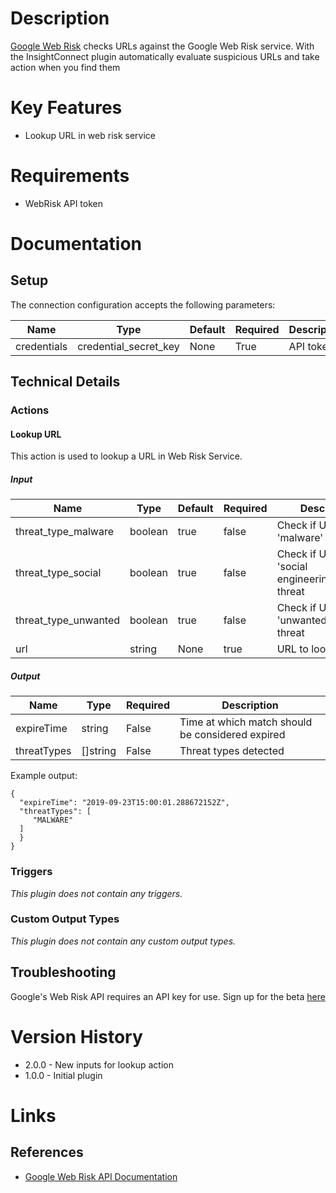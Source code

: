 # Description

[Google Web Risk](https://cloud.google.com/web-risk/) checks URLs against the Google Web Risk service. With the InsightConnect plugin automatically evaluate suspicious URLs and take action when you find them

# Key Features

* Lookup URL in web risk service

# Requirements

* WebRisk API token

# Documentation

## Setup

The connection configuration accepts the following parameters:

|Name|Type|Default|Required|Description|Enum|
|----|----|-------|--------|-----------|----|
|credentials|credential_secret_key|None|True|API token|None|

## Technical Details

### Actions

#### Lookup URL

This action is used to lookup a URL in Web Risk Service.

##### Input

|Name|Type|Default|Required|Description|Enum|
|----|----|-------|--------|-----------|----|
|threat_type_malware|boolean|true|false|Check if URL is of 'malware' threat|None|
|threat_type_social|boolean|true|false|Check if URL is of 'social engineering/phishing' threat|None|
|threat_type_unwanted|boolean|true|false|Check if URL is of 'unwanted software' threat|None|
|url|string|None|true|URL to lookup|None|

##### Output

|Name|Type|Required|Description|
|----|----|--------|-----------|
|expireTime|string|False|Time at which match should be considered expired|
|threatTypes|[]string|False|Threat types detected|

Example output:

```
{
  "expireTime": "2019-09-23T15:00:01.288672152Z",
  "threatTypes": [
     "MALWARE"
  ]
  }
}
```

### Triggers

_This plugin does not contain any triggers._

### Custom Output Types

_This plugin does not contain any custom output types._

## Troubleshooting

Google's Web Risk API requires an API key for use. Sign up for the beta [here](https://docs.google.com/forms/d/e/1FAIpQLSf2mccuP6McSrhwOk1FXnsNY6c7xE-Url_pmjvFgz73A8qOxg/viewform)

# Version History

* 2.0.0 - New inputs for lookup action
* 1.0.0 - Initial plugin

# Links

## References

* [Google Web Risk API Documentation](https://cloud.google.com/web-risk/docs/)


